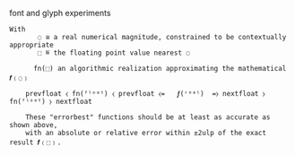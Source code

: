 
font and glyph experiments

    With
           ◌ ≅ a real numerical magnitude, constrained to be contextually appropriate
           ⬚ ≝ the floating point value nearest ◌

          fn(⬚) an algorithmic realization approximating the mathematical 𝒇﹙◌﹚
          
        prevfloat ⧼ fn(ᶠˡᵒᵃᵗ) ⧼ prevfloat ⧼=   𝒇(ʳᵉᵃˡ)  =⧽ nextfloat ⧽ fn(ᶠˡᵒᵃᵗ) ⧽ nextfloat

        These "errorbest" functions should be at least as accurate as shown above,
        with an absolute or relative error within ±2ulp of the exact result 𝒇﹙⬚﹚.
